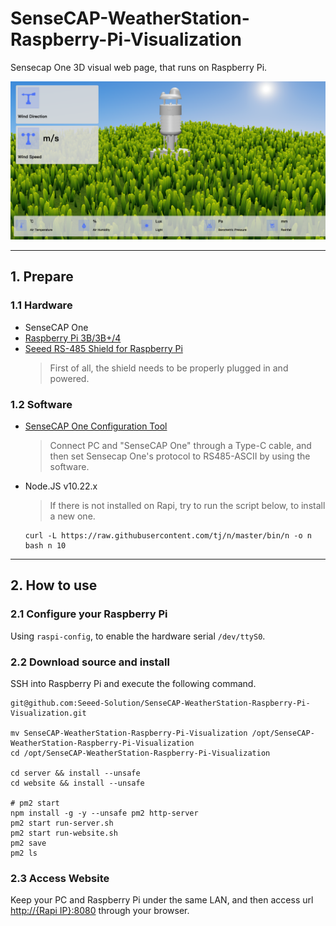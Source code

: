 # SenseCAP-WeatherStation-Raspberry-Pi-Visualization

Sensecap One 3D visual web page, that runs on Raspberry Pi.

![pic1](./imgs/pic1.png)

---

## 1. Prepare

### 1.1 Hardware

- SenseCAP One
- [Raspberry Pi 3B/3B+/4](https://www.seeedstudio.com/Boards-c-17.html)
- [Seeed RS-485 Shield for Raspberry Pi](https://www.seeedstudio.com/RS-485-Shield-for-Raspberry-Pi.html)
    > First of all, the shield needs to be properly plugged in and powered.

### 1.2 Software

- [SenseCAP One Configuration Tool](https://github.com/Seeed-Solution/SenseCAP-One-Configuration-Tool)
    > Connect PC and "SenseCAP One" through a Type-C cable, and then set Sensecap One's protocol to RS485-ASCII by using the software.
- Node.JS v10.22.x
  > If there is not installed on Rapi, try to run the script below, to install a new one.
    ```
    curl -L https://raw.githubusercontent.com/tj/n/master/bin/n -o n
    bash n 10
    ```

---

## 2. How to use

### 2.1 Configure your Raspberry Pi

Using `raspi-config`, to enable the hardware serial `/dev/ttyS0`.

### 2.2 Download source and install

SSH into Raspberry Pi and execute the following command.

```shell
git@github.com:Seeed-Solution/SenseCAP-WeatherStation-Raspberry-Pi-Visualization.git

mv SenseCAP-WeatherStation-Raspberry-Pi-Visualization /opt/SenseCAP-WeatherStation-Raspberry-Pi-Visualization
cd /opt/SenseCAP-WeatherStation-Raspberry-Pi-Visualization

cd server && install --unsafe
cd website && install --unsafe

# pm2 start
npm install -g -y --unsafe pm2 http-server
pm2 start run-server.sh
pm2 start run-website.sh
pm2 save
pm2 ls
```

### 2.3 Access Website

Keep your PC and Raspberry Pi under the same LAN, and then access url [http://{Rapi IP}:8080](http://xx:8080) through your browser.



